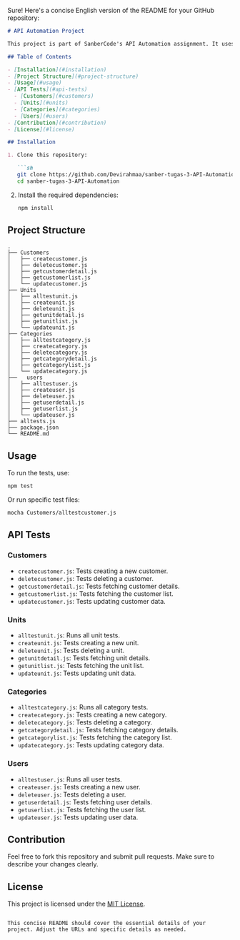 Sure! Here's a concise English version of the README for your GitHub repository:

```markdown
# API Automation Project

This project is part of SanberCode's API Automation assignment. It uses JavaScript with Mocha, Chai, and Supertest for API testing.

## Table of Contents

- [Installation](#installation)
- [Project Structure](#project-structure)
- [Usage](#usage)
- [API Tests](#api-tests)
  - [Customers](#customers)
  - [Units](#units)
  - [Categories](#categories)
  - [Users](#users)
- [Contribution](#contribution)
- [License](#license)

## Installation

1. Clone this repository:

   ```sh
   git clone https://github.com/Devirahmaa/sanber-tugas-3-API-Automation.git
   cd sanber-tugas-3-API-Automation
   ```

2. Install the required dependencies:

   ```sh
   npm install
   ```

## Project Structure

```
.
├── Customers
│   ├── createcustomer.js
│   ├── deletecustomer.js
│   ├── getcustomerdetail.js
│   ├── getcustomerlist.js
│   └── updatecustomer.js
├── Units
│   ├── alltestunit.js
│   ├── createunit.js
│   ├── deleteunit.js
│   ├── getunitdetail.js
│   ├── getunitlist.js
│   └── updateunit.js
├── Categories
│   ├── alltestcategory.js
│   ├── createcategory.js
│   ├── deletecategory.js
│   ├── getcategorydetail.js
│   ├── getcategorylist.js
│   └── updatecategory.js
├──   users
│   ├── alltestuser.js
│   ├── createuser.js
│   ├── deleteuser.js
│   ├── getuserdetail.js
│   ├── getuserlist.js
│   └── updateuser.js
├── alltests.js
├── package.json
└── README.md
```

## Usage

To run the tests, use:

```sh
npm test
```

Or run specific test files:

```sh
mocha Customers/alltestcustomer.js
```

## API Tests

### Customers

- `createcustomer.js`: Tests creating a new customer.
- `deletecustomer.js`: Tests deleting a customer.
- `getcustomerdetail.js`: Tests fetching customer details.
- `getcustomerlist.js`: Tests fetching the customer list.
- `updatecustomer.js`: Tests updating customer data.

### Units

- `alltestunit.js`: Runs all unit tests.
- `createunit.js`: Tests creating a new unit.
- `deleteunit.js`: Tests deleting a unit.
- `getunitdetail.js`: Tests fetching unit details.
- `getunitlist.js`: Tests fetching the unit list.
- `updateunit.js`: Tests updating unit data.

### Categories

- `alltestcategory.js`: Runs all category tests.
- `createcategory.js`: Tests creating a new category.
- `deletecategory.js`: Tests deleting a category.
- `getcategorydetail.js`: Tests fetching category details.
- `getcategorylist.js`: Tests fetching the category list.
- `updatecategory.js`: Tests updating category data.

### Users

- `alltestuser.js`: Runs all user tests.
- `createuser.js`: Tests creating a new user.
- `deleteuser.js`: Tests deleting a user.
- `getuserdetail.js`: Tests fetching user details.
- `getuserlist.js`: Tests fetching the user list.
- `updateuser.js`: Tests updating user data.

## Contribution

Feel free to fork this repository and submit pull requests. Make sure to describe your changes clearly.

## License

This project is licensed under the [MIT License](LICENSE).
```

This concise README should cover the essential details of your project. Adjust the URLs and specific details as needed.
